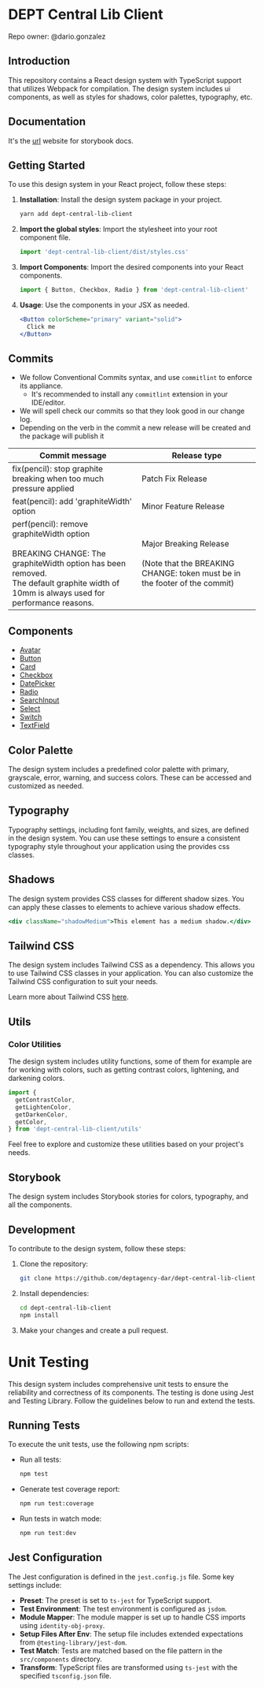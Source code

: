 # DEPT Central Lib Client

Repo owner: @dario.gonzalez

## Introduction

This repository contains a React design system with TypeScript support that utilizes Webpack for compilation. The design system includes ui components, as well as styles for shadows, color palettes, typography, etc.

## Documentation

It's the [url](https://deptagency-dar.github.io/dept-central-lib-client) website for storybook docs.

## Getting Started

To use this design system in your React project, follow these steps:

1. **Installation**: Install the design system package in your project.

   ```bash
   yarn add dept-central-lib-client
   ```

2. **Import the global styles**:
   Import the stylesheet into your root component file.

   ```javascript
   import 'dept-central-lib-client/dist/styles.css'
   ```

3. **Import Components**: Import the desired components into your React components.

   ```jsx
   import { Button, Checkbox, Radio } from 'dept-central-lib-client'
   ```

4. **Usage**: Use the components in your JSX as needed.

   ```jsx
   <Button colorScheme="primary" variant="solid">
     Click me
   </Button>
   ```
## Commits

- We follow Conventional Commits syntax, and use `commitlint` to enforce its appliance.
  - It's recommended to install any `commitlint` extension in your IDE/editor.
- We will spell check our commits so that they look good in our change log.
- Depending on the verb in the commit a new release will be created and the package will publish it

| Commit message | Release type |
| ------- | --- |
| fix(pencil): stop graphite breaking when too much pressure applied	| Patch Fix Release |
| feat(pencil): add 'graphiteWidth' option | Minor Feature Release |
| perf(pencil): remove graphiteWidth option <br/><br/> BREAKING CHANGE: The graphiteWidth option has been removed. <br/> The default graphite width of 10mm is always used for performance reasons.	| Major Breaking Release <br/><br/> (Note that the BREAKING CHANGE:  token must be in the footer of the commit) |

## Components

- [Avatar](src/components/Avatar/README.md)
- [Button](src/components/Button/README.md)
- [Card](src/components/Card/README.md)
- [Checkbox](src/components/Checkbox/README.md)
- [DatePicker](src/components/DatePicker/README.md)
- [Radio](src/components/Radio/README.md)
- [SearchInput](src/components/SearchInput/README.md)
- [Select](src/components/Select/README.md)
- [Switch](src/components/Switch/README.md)
- [TextField](src/components/TextField/README.md)

## Color Palette

The design system includes a predefined color palette with primary, grayscale, error, warning, and success colors. These can be accessed and customized as needed.

## Typography

Typography settings, including font family, weights, and sizes, are defined in the design system. You can use these settings to ensure a consistent typography style throughout your application using the provides css classes.

## Shadows

The design system provides CSS classes for different shadow sizes. You can apply these classes to elements to achieve various shadow effects.

```jsx
<div className="shadowMedium">This element has a medium shadow.</div>
```

## Tailwind CSS

The design system includes Tailwind CSS as a dependency. This allows you to use Tailwind CSS classes in your application. You can also customize the Tailwind CSS configuration to suit your needs.

Learn more about Tailwind CSS [here](https://tailwindcss.com/).

## Utils

### Color Utilities

The design system includes utility functions, some of them for example are for working with colors, such as getting contrast colors, lightening, and darkening colors.

```jsx
import {
  getContrastColor,
  getLightenColor,
  getDarkenColor,
  getColor,
} from 'dept-central-lib-client/utils'
```

Feel free to explore and customize these utilities based on your project's needs.

## Storybook

The design system includes Storybook stories for colors, typography, and all the components.

## Development

To contribute to the design system, follow these steps:

1. Clone the repository:

   ```bash
   git clone https://github.com/deptagency-dar/dept-central-lib-client.git
   ```

2. Install dependencies:

   ```bash
   cd dept-central-lib-client
   npm install
   ```

3. Make your changes and create a pull request.

# Unit Testing

This design system includes comprehensive unit tests to ensure the reliability and correctness of its components. The testing is done using Jest and Testing Library. Follow the guidelines below to run and extend the tests.

## Running Tests

To execute the unit tests, use the following npm scripts:

- Run all tests:

  ```bash
  npm test
  ```

- Generate test coverage report:

  ```bash
  npm run test:coverage
  ```

- Run tests in watch mode:

  ```bash
  npm run test:dev
  ```

## Jest Configuration

The Jest configuration is defined in the `jest.config.js` file. Some key settings include:

- **Preset**: The preset is set to `ts-jest` for TypeScript support.
- **Test Environment**: The test environment is configured as `jsdom`.
- **Module Mapper**: The module mapper is set up to handle CSS imports using `identity-obj-proxy`.
- **Setup Files After Env**: The setup file includes extended expectations from `@testing-library/jest-dom`.
- **Test Match**: Tests are matched based on the file pattern in the `src/components` directory.
- **Transform**: TypeScript files are transformed using `ts-jest` with the specified `tsconfig.json` file.
